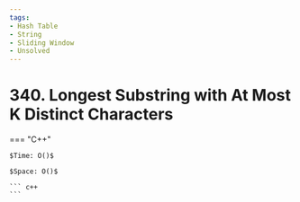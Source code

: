 ```yaml
---
tags:
- Hash Table
- String
- Sliding Window
- Unsolved
---
```



# 340. Longest Substring with At Most K Distinct Characters

=== "C++"

    $Time: O()$

    $Space: O()$

    ``` c++
    ```